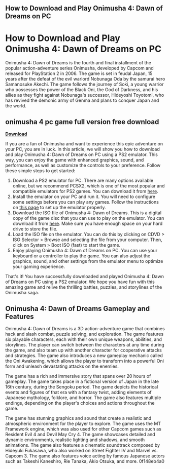 ## How to Download and Play Onimusha 4: Dawn of Dreams on PC

  
# How to Download and Play Onimusha 4: Dawn of Dreams on PC
 
Onimusha 4: Dawn of Dreams is the fourth and final installment of the popular action-adventure series Onimusha, developed by Capcom and released for PlayStation 2 in 2006. The game is set in feudal Japan, 15 years after the defeat of the evil warlord Nobunaga Oda by the samurai hero Samanosuke Akechi. The game follows the journey of Soki, a young warrior who possesses the power of the Black Oni, the God of Darkness, and his allies as they fight against Nobunaga's successor, Hideyoshi Toyotomi, who has revived the demonic army of Genma and plans to conquer Japan and the world.
 
## onimusha 4 pc game full version free download


[**Download**](https://www.google.com/url?q=https%3A%2F%2Furloso.com%2F2tKAMa&sa=D&sntz=1&usg=AOvVaw2MZNikyh57HcEhY5bi6ReY)

 
If you are a fan of Onimusha and want to experience this epic adventure on your PC, you are in luck. In this article, we will show you how to download and play Onimusha 4: Dawn of Dreams on PC using a PS2 emulator. This way, you can enjoy the game with enhanced graphics, sound, and performance, as well as customize the controls to your preference. Follow these simple steps to get started:
 
1. Download a PS2 emulator for PC. There are many options available online, but we recommend PCSX2, which is one of the most popular and compatible emulators for PS2 games. You can download it from [here](https://pcsx2.net/download.html).
2. Install the emulator on your PC and run it. You will need to configure some settings before you can play any games. Follow the instructions on [this page](https://pcsx2.net/getting-started.html) to set up the emulator properly.
3. Download the ISO file of Onimusha 4: Dawn of Dreams. This is a digital copy of the game disc that you can use to play on the emulator. You can download it from [here](https://taigame.org/en/game/onimusha-dawn-of-dreams). Make sure you have enough space on your hard drive to store the file.
4. Load the ISO file on the emulator. You can do this by clicking on CDVD > ISO Selector > Browse and selecting the file from your computer. Then, click on System > Boot ISO (fast) to start the game.
5. Enjoy playing Onimusha 4: Dawn of Dreams on PC. You can use your keyboard or a controller to play the game. You can also adjust the graphics, sound, and other settings from the emulator menu to optimize your gaming experience.

That's it! You have successfully downloaded and played Onimusha 4: Dawn of Dreams on PC using a PS2 emulator. We hope you have fun with this amazing game and relive the thrilling battles, puzzles, and storylines of the Onimusha saga.
  
## Onimusha 4: Dawn of Dreams Gameplay and Features
 
Onimusha 4: Dawn of Dreams is a 3D action-adventure game that combines hack and slash combat, puzzle solving, and exploration. The game features six playable characters, each with their own unique weapons, abilities, and storylines. The player can switch between the characters at any time during the game, and also team up with another character for cooperative attacks and strategies. The game also introduces a new gameplay mechanic called the Oni Awakening, which allows the player to transform into a powerful Oni form and unleash devastating attacks on the enemies.
 
The game has a rich and immersive story that spans over 20 hours of gameplay. The game takes place in a fictional version of Japan in the late 16th century, during the Sengoku period. The game depicts the historical events and figures of that era with a fantasy twist, adding elements of Japanese mythology, folklore, and horror. The game also features multiple endings, depending on the player's choices and actions throughout the game.
 
The game has stunning graphics and sound that create a realistic and atmospheric environment for the player to explore. The game uses the MT Framework engine, which was also used for other Capcom games such as Resident Evil 4 and Devil May Cry 4. The game showcases detailed and dynamic environments, realistic lighting and shadows, and smooth animations. The game also features a cinematic soundtrack composed by Hideyuki Fukasawa, who also worked on Street Fighter IV and Marvel vs. Capcom 3. The game also features voice acting by famous Japanese actors such as Takeshi Kaneshiro, Rie Tanaka, Akio Otsuka, and more.
 0f148eb4a0
